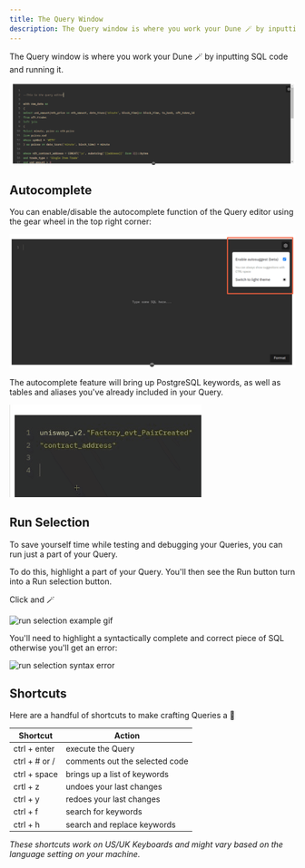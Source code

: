 ```yaml
---
title: The Query Window
description: The Query window is where you work your Dune 🪄 by inputting SQL code and running it.
---
```


The Query window is where you work your Dune 🪄 by inputting SQL code and running it.

![Query window](images/query-window/query-window.png)

## Autocomplete

You can enable/disable the autocomplete function of the Query editor using the gear wheel in the top right corner:

![turn on autocomplete example](images/query-window/turn-on-autocomplete-example.png)

The autocomplete feature will bring up PostgreSQL keywords, as well as tables and aliases you've already included in your Query.

![query editor autocomplete example](images/query-window/query-editor-autocomplete-example.gif)

## Run Selection

To save yourself time while testing and debugging your Queries, you can run just a part of your Query.

To do this, highlight a part of your Query. You'll then see the <span class="fk-btn-1">Run</span> button turn into a <span class="fk-btn-1">Run selection</span> button.

Click and 🪄

![run selection example gif](images/query-window/run-selection.gif)

You'll need to highlight a syntactically complete and correct piece of SQL otherwise you'll get an error:

![run selection syntax error](images/query-window/run-selection-syntax-error.gif)

## Shortcuts

Here are a handful of shortcuts to make crafting Queries a 💨

| Shortcut      | Action                         |
| ------------- | ------------------------------ |
| ctrl + enter  | execute the Query              |
| ctrl + # or / | comments out the selected code |
| ctrl + space  | brings up a list of keywords   |
| crtl + z      | undoes your last changes       |
| ctrl + y      | redoes your last changes       |
| ctrl + f      | search for keywords            |
| ctrl + h      | search and replace keywords    |

_These shortcuts work on US/UK Keyboards and might vary based on the language setting on your machine._